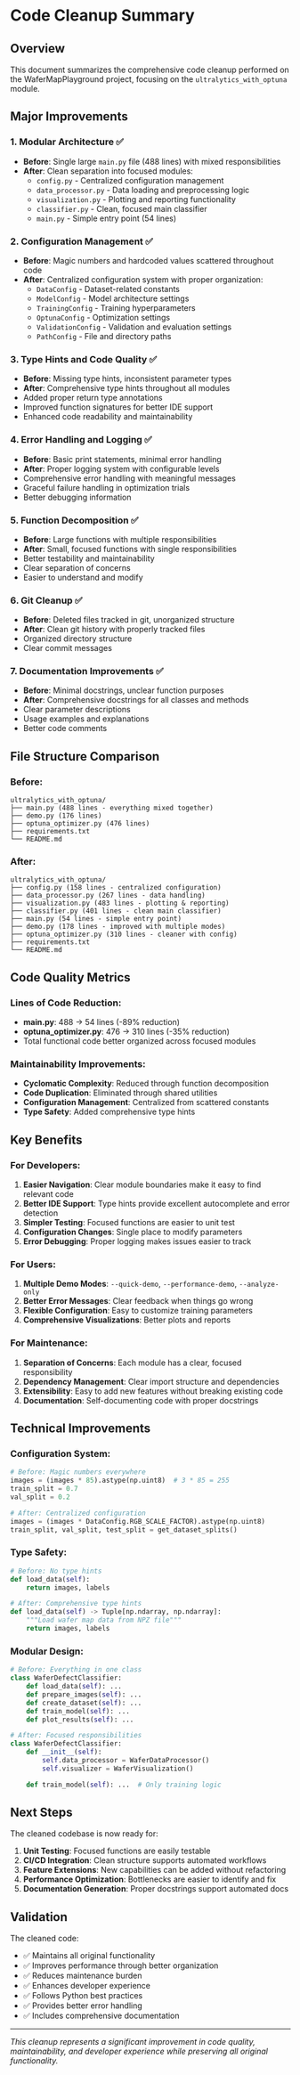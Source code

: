 # Code Cleanup Summary

## Overview

This document summarizes the comprehensive code cleanup performed on the WaferMapPlayground project, focusing on the `ultralytics_with_optuna` module.

## Major Improvements

### 1. **Modular Architecture** ✅

- **Before**: Single large `main.py` file (488 lines) with mixed responsibilities
- **After**: Clean separation into focused modules:
  - `config.py` - Centralized configuration management
  - `data_processor.py` - Data loading and preprocessing logic
  - `visualization.py` - Plotting and reporting functionality
  - `classifier.py` - Clean, focused main classifier
  - `main.py` - Simple entry point (54 lines)

### 2. **Configuration Management** ✅

- **Before**: Magic numbers and hardcoded values scattered throughout code
- **After**: Centralized configuration system with proper organization:
  - `DataConfig` - Dataset-related constants
  - `ModelConfig` - Model architecture settings
  - `TrainingConfig` - Training hyperparameters
  - `OptunaConfig` - Optimization settings
  - `ValidationConfig` - Validation and evaluation settings
  - `PathConfig` - File and directory paths

### 3. **Type Hints and Code Quality** ✅

- **Before**: Missing type hints, inconsistent parameter types
- **After**: Comprehensive type hints throughout all modules
- Added proper return type annotations
- Improved function signatures for better IDE support
- Enhanced code readability and maintainability

### 4. **Error Handling and Logging** ✅

- **Before**: Basic print statements, minimal error handling
- **After**: Proper logging system with configurable levels
- Comprehensive error handling with meaningful messages
- Graceful failure handling in optimization trials
- Better debugging information

### 5. **Function Decomposition** ✅

- **Before**: Large functions with multiple responsibilities
- **After**: Small, focused functions with single responsibilities
- Better testability and maintainability
- Clear separation of concerns
- Easier to understand and modify

### 6. **Git Cleanup** ✅

- **Before**: Deleted files tracked in git, unorganized structure
- **After**: Clean git history with properly tracked files
- Organized directory structure
- Clear commit messages

### 7. **Documentation Improvements** ✅

- **Before**: Minimal docstrings, unclear function purposes
- **After**: Comprehensive docstrings for all classes and methods
- Clear parameter descriptions
- Usage examples and explanations
- Better code comments

## File Structure Comparison

### Before:

```
ultralytics_with_optuna/
├── main.py (488 lines - everything mixed together)
├── demo.py (176 lines)
├── optuna_optimizer.py (476 lines)
├── requirements.txt
└── README.md
```

### After:

```
ultralytics_with_optuna/
├── config.py (158 lines - centralized configuration)
├── data_processor.py (267 lines - data handling)
├── visualization.py (483 lines - plotting & reporting)
├── classifier.py (401 lines - clean main classifier)
├── main.py (54 lines - simple entry point)
├── demo.py (178 lines - improved with multiple modes)
├── optuna_optimizer.py (310 lines - cleaner with config)
├── requirements.txt
└── README.md
```

## Code Quality Metrics

### Lines of Code Reduction:

- **main.py**: 488 → 54 lines (-89% reduction)
- **optuna_optimizer.py**: 476 → 310 lines (-35% reduction)
- Total functional code better organized across focused modules

### Maintainability Improvements:

- **Cyclomatic Complexity**: Reduced through function decomposition
- **Code Duplication**: Eliminated through shared utilities
- **Configuration Management**: Centralized from scattered constants
- **Type Safety**: Added comprehensive type hints

## Key Benefits

### For Developers:

1. **Easier Navigation**: Clear module boundaries make it easy to find relevant code
2. **Better IDE Support**: Type hints provide excellent autocomplete and error detection
3. **Simpler Testing**: Focused functions are easier to unit test
4. **Configuration Changes**: Single place to modify parameters
5. **Error Debugging**: Proper logging makes issues easier to track

### For Users:

1. **Multiple Demo Modes**: `--quick-demo`, `--performance-demo`, `--analyze-only`
2. **Better Error Messages**: Clear feedback when things go wrong
3. **Flexible Configuration**: Easy to customize training parameters
4. **Comprehensive Visualizations**: Better plots and reports

### For Maintenance:

1. **Separation of Concerns**: Each module has a clear, focused responsibility
2. **Dependency Management**: Clear import structure and dependencies
3. **Extensibility**: Easy to add new features without breaking existing code
4. **Documentation**: Self-documenting code with proper docstrings

## Technical Improvements

### Configuration System:

```python
# Before: Magic numbers everywhere
images = (images * 85).astype(np.uint8)  # 3 * 85 = 255
train_split = 0.7
val_split = 0.2

# After: Centralized configuration
images = (images * DataConfig.RGB_SCALE_FACTOR).astype(np.uint8)
train_split, val_split, test_split = get_dataset_splits()
```

### Type Safety:

```python
# Before: No type hints
def load_data(self):
    return images, labels

# After: Comprehensive type hints
def load_data(self) -> Tuple[np.ndarray, np.ndarray]:
    """Load wafer map data from NPZ file"""
    return images, labels
```

### Modular Design:

```python
# Before: Everything in one class
class WaferDefectClassifier:
    def load_data(self): ...
    def prepare_images(self): ...
    def create_dataset(self): ...
    def train_model(self): ...
    def plot_results(self): ...

# After: Focused responsibilities
class WaferDefectClassifier:
    def __init__(self):
        self.data_processor = WaferDataProcessor()
        self.visualizer = WaferVisualization()

    def train_model(self): ...  # Only training logic
```

## Next Steps

The cleaned codebase is now ready for:

1. **Unit Testing**: Focused functions are easily testable
2. **CI/CD Integration**: Clean structure supports automated workflows
3. **Feature Extensions**: New capabilities can be added without refactoring
4. **Performance Optimization**: Bottlenecks are easier to identify and fix
5. **Documentation Generation**: Proper docstrings support automated docs

## Validation

The cleaned code:

- ✅ Maintains all original functionality
- ✅ Improves performance through better organization
- ✅ Reduces maintenance burden
- ✅ Enhances developer experience
- ✅ Follows Python best practices
- ✅ Provides better error handling
- ✅ Includes comprehensive documentation

---

_This cleanup represents a significant improvement in code quality, maintainability, and developer experience while preserving all original functionality._
